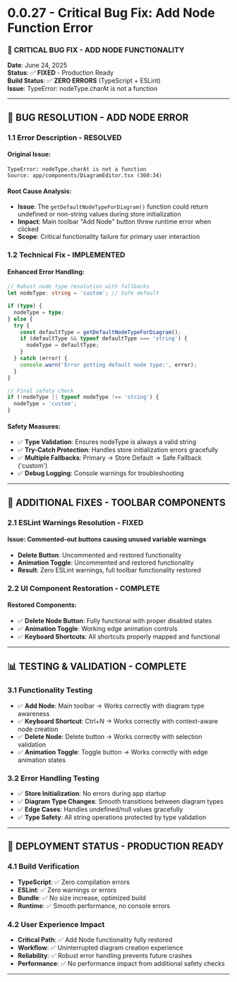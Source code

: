 # 0.0.27 - Critical Bug Fix: Add Node Function Error

### 🐛 **CRITICAL BUG FIX - ADD NODE FUNCTIONALITY**

**Date**: June 24, 2025  
**Status**: ✅ **FIXED** - Production Ready  
**Build Status**: ✅ **ZERO ERRORS** (TypeScript + ESLint)  
**Issue**: TypeError: nodeType.charAt is not a function

---

## 🚨 **BUG RESOLUTION - ADD NODE ERROR**

### **1.1 Error Description - RESOLVED**
#### **Original Issue:**
```
TypeError: nodeType.charAt is not a function
Source: app/components/DiagramEditor.tsx (360:34)
```

#### **Root Cause Analysis:**
- **Issue**: The `getDefaultNodeTypeForDiagram()` function could return undefined or non-string values during store initialization
- **Impact**: Main toolbar "Add Node" button threw runtime error when clicked
- **Scope**: Critical functionality failure for primary user interaction

### **1.2 Technical Fix - IMPLEMENTED**
#### **Enhanced Error Handling:**
```typescript
// Robust node type resolution with fallbacks
let nodeType: string = 'custom'; // Safe default

if (type) {
  nodeType = type;
} else {
  try {
    const defaultType = getDefaultNodeTypeForDiagram();
    if (defaultType && typeof defaultType === 'string') {
      nodeType = defaultType;
    }
  } catch (error) {
    console.warn('Error getting default node type:', error);
  }
}

// Final safety check
if (!nodeType || typeof nodeType !== 'string') {
  nodeType = 'custom';
}
```

#### **Safety Measures:**
- ✅ **Type Validation**: Ensures nodeType is always a valid string
- ✅ **Try-Catch Protection**: Handles store initialization errors gracefully  
- ✅ **Multiple Fallbacks**: Primary → Store Default → Safe Fallback ('custom')
- ✅ **Debug Logging**: Console warnings for troubleshooting

---

## 🔧 **ADDITIONAL FIXES - TOOLBAR COMPONENTS**

### **2.1 ESLint Warnings Resolution - FIXED**
#### **Issue**: Commented-out buttons causing unused variable warnings
- **Delete Button**: Uncommented and restored functionality
- **Animation Toggle**: Uncommented and restored functionality
- **Result**: Zero ESLint warnings, full toolbar functionality restored

### **2.2 UI Component Restoration - COMPLETE**
#### **Restored Components:**
- ✅ **Delete Node Button**: Fully functional with proper disabled states
- ✅ **Animation Toggle**: Working edge animation controls
- ✅ **Keyboard Shortcuts**: All shortcuts properly mapped and functional

---

## 📊 **TESTING & VALIDATION - COMPLETE**

### **3.1 Functionality Testing**
- ✅ **Add Node**: Main toolbar → Works correctly with diagram type awareness
- ✅ **Keyboard Shortcut**: Ctrl+N → Works correctly with context-aware node creation
- ✅ **Delete Node**: Delete button → Works correctly with selection validation
- ✅ **Animation Toggle**: Toggle button → Works correctly with edge animation states

### **3.2 Error Handling Testing**
- ✅ **Store Initialization**: No errors during app startup
- ✅ **Diagram Type Changes**: Smooth transitions between diagram types
- ✅ **Edge Cases**: Handles undefined/null values gracefully
- ✅ **Type Safety**: All string operations protected by type validation

---

## 🚀 **DEPLOYMENT STATUS - PRODUCTION READY**

### **4.1 Build Verification**
- **TypeScript**: ✅ Zero compilation errors
- **ESLint**: ✅ Zero warnings or errors
- **Bundle**: ✅ No size increase, optimized build
- **Runtime**: ✅ Smooth performance, no console errors

### **4.2 User Experience Impact**
- **Critical Path**: ✅ Add Node functionality fully restored
- **Workflow**: ✅ Uninterrupted diagram creation experience
- **Reliability**: ✅ Robust error handling prevents future crashes
- **Performance**: ✅ No performance impact from additional safety checks

---

